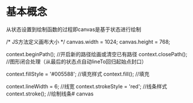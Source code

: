 # 基本概念

从状态设置到绘制函数的过程即canvas是基于状态进行绘制

/* JS方法定义画布大小 */
canvas.width = 1024;
canvas.height = 768;

context.beginPath();   //开启新的路径绘画或清空已有路径
context.closePath();   //图形闭合处理（从最后的状态点自动lineTo回归起始点封口）

context.fillStyle = '#005588'; //填充样式
context.fill();              //填充

context.lineWidth = 6;       //线宽
context.strokeStyle = 'red'; //线条样式
context.stroke();            //绘制线条# canvas
